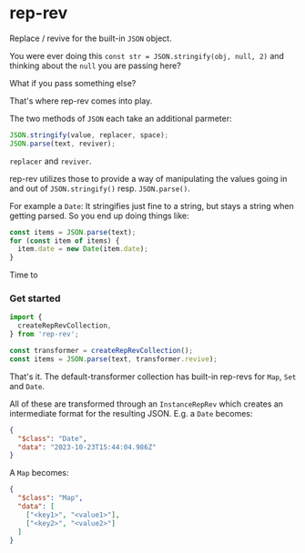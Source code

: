 # rep-rev

Replace / revive for the built-in `JSON` object.

You were ever doing this `const str = JSON.stringify(obj, null, 2)` and thinking about the `null` you are passing here?

What if you pass something else?

That's where rep-rev comes into play.

The two methods of `JSON` each take an
additional parmeter:

```js
JSON.stringify(value, replacer, space);
JSON.parse(text, reviver);
```
`replacer` and `reviver`.

rep-rev utilizes those to provide a way of manipulating the values going in and
out of `JSON.stringify()` resp. `JSON.parse()`.

For example a `Date`: It stringifies just fine to a string, but
stays a string when getting parsed. So you end up doing things like:

```js
const items = JSON.parse(text);
for (const item of items) {
  item.date = new Date(item.date);
}
```

Time to

### Get started

```js
import {
  createRepRevCollection,
} from 'rep-rev';

const transformer = createRepRevCollection();
const items = JSON.parse(text, transformer.revive);
```

That's it. The default-transformer collection has built-in rep-revs for `Map`, `Set` and
`Date`.

All of these are transformed through an `InstanceRepRev` which creates an
intermediate format for the resulting JSON. E.g. a `Date` becomes:

```json
{
  "$class": "Date",
  "data": "2023-10-23T15:44:04.986Z"
}
```

A `Map` becomes:

```json
{
  "$class": "Map",
  "data": [
    ["<key1>", "<value1>"],
    ["<key2>", "<value2>"]
  ]
}
```

